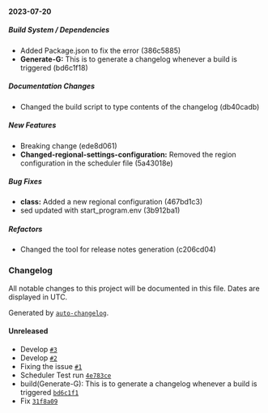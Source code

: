 #### 2023-07-20

##### Build System / Dependencies

*  Added Package.json to fix the error (386c5885)
* **Generate-G:**  This is to generate a changelog whenever a build is triggered (bd6c1f18)

##### Documentation Changes

*  Changed the build script to type contents of the changelog (db40cadb)

##### New Features

*  Breaking change (ede8d061)
* **Changed-regional-settings-configuration:**  Removed the region configuration in the scheduler file (5a43018e)

##### Bug Fixes

* **class:**  Added a new regional configuration (467bd1c3)
*  sed updated with start_program.env (3b912ba1)

##### Refactors

*  Changed the tool for release notes generation (c206cd04)

### Changelog

All notable changes to this project will be documented in this file. Dates are displayed in UTC.

Generated by [`auto-changelog`](https://github.com/CookPete/auto-changelog).

#### Unreleased

- Develop [`#3`](https://github.com/cortiqa-playground/Scheduler/pull/3)
- Develop [`#2`](https://github.com/cortiqa-playground/Scheduler/pull/2)
- Fixing the issue [`#1`](https://github.com/cortiqa-playground/Scheduler/pull/1)
- Scheduler Test run [`4e783ce`](https://github.com/cortiqa-playground/Scheduler/commit/4e783cef2bf542a9d47b9ace66fb5dcd0f2e47a1)
- build(Generate-G): This is to generate a changelog whenever a build is triggered [`bd6c1f1`](https://github.com/cortiqa-playground/Scheduler/commit/bd6c1f18360edd7b79da4e0b24b9445ae736b159)
- Fix [`31f8a09`](https://github.com/cortiqa-playground/Scheduler/commit/31f8a092415f8b9b5af2ac687e4652cc7b8a79ed)
